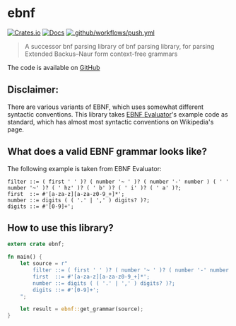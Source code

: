 # ebnf

[![Crates.io](https://img.shields.io/crates/v/ebnf)](https://crates.io/crates/ebnf)
[![Docs](https://docs.rs/ebnf/badge.svg)](https://docs.rs/ebnf/)
[![.github/workflows/push.yml](https://github.com/ChAoSUnItY/ebnf/actions/workflows/push.yml/badge.svg)](https://github.com/ChAoSUnItY/ebnf/actions/workflows/push.yml)

> A successor bnf parsing library of bnf parsing library, for parsing Extended Backus–Naur form context-free grammars

The code is available on [GitHub](https://github.com/ChAoSUnItY/ebnf)

## Disclaimer:
There are various variants of EBNF, which uses somewhat different syntactic conventions. This library 
takes [EBNF Evaluator](https://mdkrajnak.github.io/ebnftest/)'s example code as standard, which has 
almost most syntactic conventions on Wikipedia's page.

## What does a valid EBNF grammar looks like?

The following example is taken from EBNF Evaluator:

```ebnf
filter ::= ( first ' ' )? ( number '~ ' )? ( number '-' number ) ( ' ' number '~' )? ( ' hz' )? ( ' b' )? ( ' i' )? ( ' a' )?;
first  ::= #'[a-za-z][a-za-z0-9_+]*';
number ::= digits ( ( '.' | ',' ) digits? )?;
digits ::= #'[0-9]+';
```

## How to use this library?

```rust
extern crate ebnf;

fn main() {
    let source = r"
        filter ::= ( first ' ' )? ( number '~ ' )? ( number '-' number ) ( ' ' number '~' )? ( ' hz' )? ( ' b' )? ( ' i' )? ( ' a' )?;
        first  ::= #'[a-za-z][a-za-z0-9_+]*';
        number ::= digits ( ( '.' | ',' ) digits? )?;
        digits ::= #'[0-9]+';
    ";

    let result = ebnf::get_grammar(source);
}
```